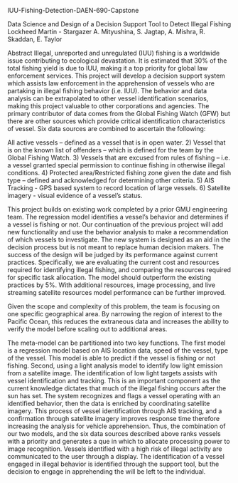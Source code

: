 IUU-Fishing-Detection-DAEN-690-Capstone

Data Science and Design of a Decision Support Tool to Detect Illegal Fishing
Lockheed Martin - Stargazer
A. Mityushina, S. Jagtap,  A. Mishra, R. Skaddan, E. Taylor
 
Abstract
Illegal, unreported and unregulated (IUU) fishing is a worldwide issue contributing to ecological devastation. It is estimated that 30% of the total fishing yield is due to IUU, making it a top priority for global law enforcement services. This project will develop a decision support system which assists law enforcement in the apprehension of vessels who are partaking in illegal fishing behavior (i.e. IUU). The behavior and data analysis can be extrapolated to other vessel identification scenarios, making this project valuable to other corporations and agencies.
The primary contributor of data comes from the Global Fishing Watch (GFW) but there are other sources which provide critical identification characteristics of vessel. Six data sources are combined to ascertain the following:

All active vessels – defined as a vessel that is in open water. 2) Vessel that is on the known list of offenders – which is defined for the team by the Global Fishing Watch. 3) Vessels that are excused from rules of fishing – i.e. a vessel granted special permission to continue fishing in otherwise illegal conditions. 4) Protected area/Restricted fishing zone given the date and fish type – defined and acknowledged for determining other criteria. 5) AIS Tracking - GPS based system to record location of large vessels. 6) Satellite imagery - visual evidence of a vessel’s status.  

This project builds on existing work completed by a prior GMU engineering team. The regression model identifies a vessel’s behavior and determines if a vessel is fishing or not. Our continuation of the previous project will add new functionality and use the behavior analysis to make a recommendation of which vessels to investigate. The new system is designed as an aid in the decision process but is not meant to replace human decision makers. The success of the design will be judged by its performance against current practices. Specifically, we are evaluating the current cost and resources required for identifying illegal fishing, and comparing the resources required for specific task allocation. The model should outperform the existing practices by 5%. With additional resources, image processing, and live streaming satellite resources model performance can be further improved.

Given the scope and complexity of this problem, the team is focusing on one specific geographical area. By narrowing the region of interest to the Pacific Ocean, this reduces the extraneous data and increases the ability to verify the model before scaling out to additional areas.

The meta-model can be partitioned into two key functions. The first model is a regression model based on AIS location data, speed of the vessel, type of the vessel. This model is able to predict if the vessel is fishing or not fishing. Second, using a light analysis model to identify low light emission from a satellite image. The identification of low light targets assists with vessel identification and tracking. This is an important component as the current knowledge dictates that much of the illegal fishing occurs after the sun has set. The system recognizes and flags a vessel operating with an identified behavior, then the data is enriched by coordinating satellite imagery. This process of vessel identification through AIS tracking, and a confirmation through satellite imagery improves response time therefore increasing the analysis for vehicle apprehension. Thus, the combination of our two models, and the six data sources described above ranks vessels with a priority and generates a que in which to allocate processing power to image recognition. Vessels identified with a high risk of illegal activity are communicated to the user through a display. The identification of a vessel engaged in illegal behavior is identified through the support tool, but the decision to engage in apprehending the will be left to the individual.
